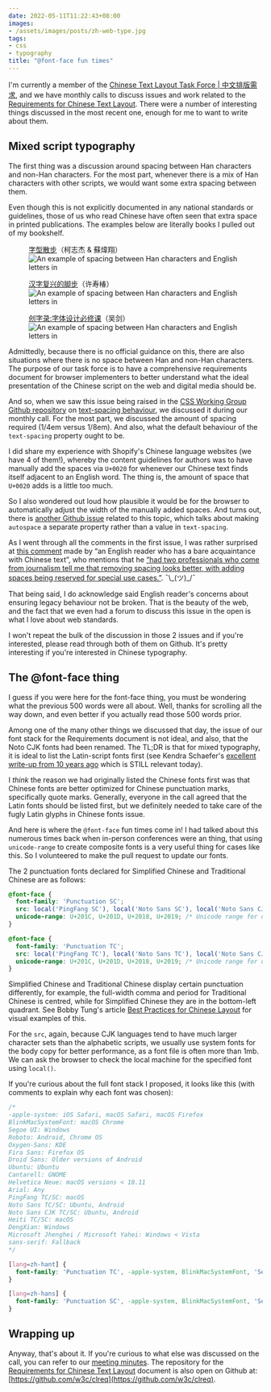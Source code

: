 ```yaml
---
date: 2022-05-11T11:22:43+08:00
images: 
- /assets/images/posts/zh-web-type.jpg
tags:
- css
- typography
title: "@font-face fun times"
---
```

I'm currently a member of the [Chinese Text Layout Task Force | 中文排版需求](https://www.w3.org/groups/tf/i18n-clreq), and we have monthly calls to discuss issues and work related to the [Requirements for Chinese Text Layout](https://www.w3.org/TR/clreq/). There were a number of interesting things discussed in the most recent one, enough for me to want to write about them.

## Mixed script typography

The first thing was a discussion around spacing between Han characters and non-Han characters. For the most part, whenever there is a mix of Han characters with other scripts, we would want some extra spacing between them.

Even though this is not explicitly documented in any national standards or guidelines, those of us who read Chinese have often seen that extra space in printed publications. The examples below are literally books I pulled out of my bookshelf.

<figure>
    <figcaption lang="zh"><a href="https://www.books.com.tw/products/0010654376">字型散步</a>（柯志杰 & 蘇煒翔）</figcaption>
    <img srcset="/assets/images/posts/zh-web-type/spacing-480.jpg 480w, /assets/images/posts/zh-web-type/spacing-640.jpg 640w, /assets/images/posts/zh-web-type/spacing-960.jpg 960w, /assets/images/posts/zh-web-type/spacing-1280.jpg 1280w" sizes="(max-width: 400px) 100vw, (max-width: 960px) 75vw, 640px" src="/assets/images/posts/zh-web-type/spacing-640.jpg" alt="An example of spacing between Han characters and English letters in">
</figure>

<figure>
    <figcaption lang="zh"><a href="https://books.google.com.sg/books/about/%E6%B1%89%E5%AD%97%E5%A4%8D%E5%85%B4%E7%9A%84%E8%84%9A%E6%AD%A5.html?id=C7jerQEACAAJ&redir_esc=y">汉字复兴的脚步</a>（许寿椿）</figcaption>
    <img srcset="/assets/images/posts/zh-web-type/spacing2-480.jpg 480w, /assets/images/posts/zh-web-type/spacing2-640.jpg 640w, /assets/images/posts/zh-web-type/spacing2-960.jpg 960w, /assets/images/posts/zh-web-type/spacing2-1280.jpg 1280w" sizes="(max-width: 400px) 100vw, (max-width: 960px) 75vw, 640px" src="/assets/images/posts/zh-web-type/spacing2-640.jpg" alt="An example of spacing between Han characters and English letters in">
</figure>

<figure>
    <figcaption lang="zh"><a href="https://www.amazon.com/%E5%88%9B%E5%AD%97%E5%BD%95-%E5%AD%97%E4%BD%93%E8%AE%BE%E8%AE%A1%E5%BF%85%E4%BF%AE%E8%AF%BE-%E5%90%B4%E5%89%91/dp/7115395535">创字录:字体设计必修课</a>（吴剑）</figcaption>
    <img srcset="/assets/images/posts/zh-web-type/spacing3-480.jpg 480w, /assets/images/posts/zh-web-type/spacing3-640.jpg 640w, /assets/images/posts/zh-web-type/spacing3-960.jpg 960w, /assets/images/posts/zh-web-type/spacing3-1280.jpg 1280w" sizes="(max-width: 400px) 100vw, (max-width: 960px) 75vw, 640px" src="/assets/images/posts/zh-web-type/spacing3-640.jpg" alt="An example of spacing between Han characters and English letters in">
</figure>

Admittedly, because there is no official guidance on this, there are also situations where there is no space between Han and non-Han characters. The purpose of our task force is to have a comprehensive requirements document for browser implementers to better understand what the ideal presentation of the Chinese script on the web and digital media should be.

And so, when we saw this issue being raised in the [CSS Working Group Github repository](https://github.com/w3c/csswg-drafts) on [text-spacing behaviour](https://github.com/w3c/csswg-drafts/issues/6950), we discussed it during our monthly call. For the most part, we discussed the amount of spacing required (1/4em versus 1/8em). And also, what the default behaviour of the `text-spacing` property ought to be.

I did share my experience with Shopify's Chinese language websites (we have 4 of them!), whereby the content guidelines for authors was to have manually add the spaces via `U+0020` for whenever our Chinese text finds itself adjacent to an English word. The thing is, the amount of space that `U+0020` adds is a little too much.

So I also wondered out loud how plausible it would be for the browser to automatically adjust the width of the manually added spaces. And turns out, there is [another Github issue](https://github.com/w3c/csswg-drafts/issues/7183) related to this topic, which talks about making `autospace` a separate property rather than a value in `text-spacing`.

As I went through all the comments in the first issue, I was rather surprised at [this comment](https://github.com/w3c/csswg-drafts/issues/6950#issuecomment-1079508509) made by “an English reader who has a bare acquaintance with Chinese text”, who mentions that he [“had two professionals who come from journalism tell me that removing spacing looks better, with adding spaces being reserved for special use cases.”](https://github.com/w3c/csswg-drafts/issues/6950#issuecomment-1082512142). <span class="kaomoji">¯\\\_(ツ)_/¯</span>

That being said, I do acknowledge said English reader's concerns about ensuring legacy behaviour not be broken. That is the beauty of the web, and the fact that we even had a forum to discuss this issue in the open is what I love about web standards.

I won't repeat the bulk of the discussion in those 2 issues and if you're interested, please read through both of them on Github. It's pretty interesting if you're interested in Chinese typography.

## The @font-face thing

I guess if you were here for the font-face thing, you must be wondering what the previous 500 words were all about. Well, thanks for scrolling all the way down, and even better if you actually read those 500 words prior.

Among one of the many other things we discussed that day, the issue of our font stack for the Requirements document is not ideal, and also, that the Noto CJK fonts had been renamed. The TL;DR is that for mixed typography, it is ideal to list the Latin-script fonts first (see Kendra Schaefer's [excellent write-up from 10 years ago](http://kendraschaefer.com/2012/06/chinese-standard-web-fonts-the-ultimate-guide-to-css-font-family-declarations-for-web-design-in-simplified-chinese/) which is STILL relevant today).

I *think* the reason we had originally listed the Chinese fonts first was that Chinese fonts are better optimized for Chinese punctuation marks, specifically quote marks. Generally, everyone in the call agreed that the Latin fonts should be listed first, but we definitely needed to take care of the fugly Latin glyphs in Chinese fonts issue.

And here is where the `@font-face` fun times come in! I had talked about this numerous times back when in-person conferences were an thing, that using `unicode-range` to create composite fonts is a very useful thing for cases like this. So I volunteered to make the pull request to update our fonts.

The 2 punctuation fonts declared for Simplified Chinese and Traditional Chinese are as follows:

```css
@font-face {
  font-family: 'Punctuation SC';
  src: local('PingFang SC'), local('Noto Sans SC'), local('Noto Sans CJK SC'), local('Heiti SC'), local('Microsoft Yahei');
  unicode-range: U+201C, U+201D, U+2018, U+2019; /* Unicode range for quotation marks */
}

@font-face {
  font-family: 'Punctuation TC';
  src: local('PingFang TC'), local('Noto Sans TC'), local('Noto Sans CJK TC'), local('Heiti TC'), local('Microsoft JhengHei');
  unicode-range: U+201C, U+201D, U+2018, U+2019; /* Unicode range for quotation marks */
}
```

Simplified Chinese and Traditional Chinese display certain punctuation differently, for example, the full-width comma and period for Traditional Chinese is centred, while for Simplified Chinese they are in the bottom-left quadrant. See Bobby Tung's article [Best Practices for Chinese Layout](https://bobtung.medium.com/best-practice-in-chinese-layout-f933aff1728f) for visual examples of this.

For the `src`, again, because CJK languages tend to have much larger character sets than the alphabetic scripts, we usually use system fonts for the body copy for better performance, as a font file is often more than 1mb. We can ask the browser to check the local machine for the specified font using `local()`.

If you're curious about the full font stack I proposed, it looks like this (with comments to explain why each font was chosen):

```css
/*
-apple-system: iOS Safari, macOS Safari, macOS Firefox
BlinkMacSystemFont: macOS Chrome
Segoe UI: Windows
Roboto: Android, Chrome OS
Oxygen-Sans: KDE
Fira Sans: Firefox OS
Droid Sans: Older versions of Android
Ubuntu: Ubuntu
Cantarell: GNOME
Helvetica Neue: macOS versions < 10.11
Arial: Any
PingFang TC/SC: macOS
Noto Sans TC/SC: Ubuntu, Android
Noto Sans CJK TC/SC: Ubuntu, Android
Heiti TC/SC: macOS
DengXian: Windows
Microsoft Jhenghei / Microsoft Yahei: Windows < Vista
sans-serif: Fallback
*/

[lang=zh-hant] {
  font-family: 'Punctuation TC', -apple-system, BlinkMacSystemFont, 'Segoe UI', Roboto, Oxygen-Sans, Ubuntu, Cantarell, 'Helvetica Neue', 'PingFang TC', 'Noto Sans TC', 'Noto Sans CJK TC', 'Heiti TC', 'Microsoft JhengHei', sans-serif;
}

[lang=zh-hans] {
  font-family: 'Punctuation SC', -apple-system, BlinkMacSystemFont, 'Segoe UI', Roboto, Oxygen-Sans, Ubuntu, Cantarell, 'Helvetica Neue', 'PingFang SC', 'Noto Sans SC', 'Noto Sans CJK SC', 'Heiti SC', 'DengXian', 'Microsoft YaHei', sans-serif;
}
```

## Wrapping up

Anyway, that's about it. If you're curious to what else was discussed on the call, you can refer to our [meeting minutes](https://www.w3.org/2022/04/15-clreq-minutes.html). The repository for the [Requirements for Chinese Text Layout](https://www.w3.org/TR/clreq/) document is also open on Github at: [https://github.com/w3c/clreq](https://github.com/w3c/clreq).

